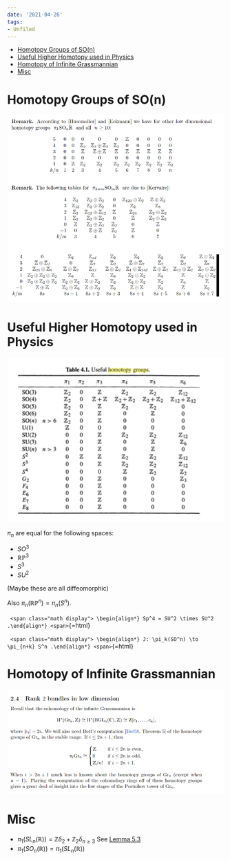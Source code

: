 ```yaml
---
date: '2021-04-26'
tags:
- Unfiled
---
```


-   [Homotopy Groups of SO(n)](#homotopy-groups-of-son)
-   [Useful Higher Homotopy used in Physics](#useful-higher-homotopy-used-in-physics)
-   [Homotopy of Infinite Grassmannian](#homotopy-of-infinite-grassmannian)
-   [Misc](#misc)














Homotopy Groups of SO(n)
========================

![Homotopy Groups of $SO^n$](../figures/2-22ReadingNotes-591bd%201.png)

Useful Higher Homotopy used in Physics
======================================

![Various higher homotopy groups](../figures/2-22ReadingNotes-0ea10%201.png)

$\pi_n$ are equal for the following spaces:

-   $SO^3$
-   ${\mathbb{RP}}^3$
-   $S^3$
-   $SU^2$

(Maybe these are all diffeomorphic)

Also $\pi_n({\mathbb{RP}}^n) = \pi_n(S^n)$.

`
<span class="math display">
\begin{align*}
Sp^4 = SU^2 \times SU^2
.\end{align*}
<span>`{=html}

`
<span class="math display">
\begin{align*}
J: \pi_k(SO^n) \to \pi_{n+k} S^n
.\end{align*}
<span>`{=html}

Homotopy of Infinite Grassmannian
=================================

![Homotopy of infinite Grassmannian](../figures/2-22ReadingNotes-f759d%201.png)

Misc
====

-   $\pi_1(SL_n({\mathbb{R}})) = {\mathbb{Z}}\delta_2 + {\mathbb{Z}}_2 \delta_{n\geq 3}$ See [Lemma 5.3](http://www.math.rice.edu/~andyp/notes/HomotopySpheresLowDimTop.pdf)
-   $\pi_1(SO_n({\mathbb{R}})) = \pi_1(SL_n({\mathbb{R}}))$
